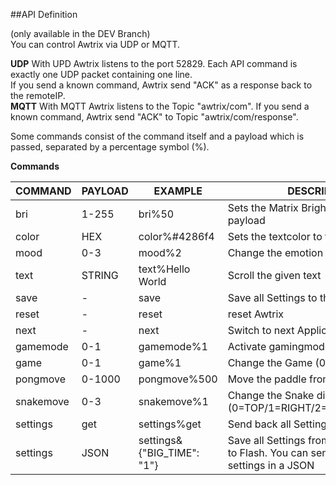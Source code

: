 ##API Definition

(only available in the DEV Branch)  
You can control Awtrix via UDP or MQTT. 

**UDP**
With UPD Awtrix listens to the port 52829. 
Each API command is exactly one UDP packet containing one line.   
If you send a known command, Awtrix send "ACK" as a response back to the remoteIP.  
**MQTT**
With MQTT Awtrix listens to the Topic "awtrix/com".
If you send a known command, Awtrix send "ACK" to Topic "awtrix/com/response".  
  
Some commands consist of the command itself and a payload which is passed, separated by a percentage symbol (%).      

**Commands**

| COMMAND | PAYLOAD | EXAMPLE | DESCRIPTION |
| ------ | ------ | ------ | ------ |
| bri | 1-255 | bri%50 | Sets the Matrix Brightness to the given payload |
| color | HEX | color%#4286f4 | Sets the textcolor to the given payload |
| mood | 0-3 | mood%2 | Change the emotion of the virtual pet |
| text | STRING | text%Hello World | Scroll the given text |
| save | - | save | Save all Settings to the flash memory |
| reset | - | reset | reset Awtrix |
| next | - | next | Switch to next Application |
| gamemode | 0-1 | gamemode%1 | Activate gamingmode |
| game | 0-1 | game%1 | Change the Game (0=Snake/1=Pong) |
| pongmove | 0-1000 | pongmove%500 | Move the paddle from left to right |
| snakemove | 0-3 | snakemove%1 | Change the Snake direction (0=TOP/1=RIGHT/2=BOTTOM/3=LEFT) |
| settings | get | settings%get | Send back all Settings as one JSON |
| settings | JSON | settings&{"BIG_TIME": "1"} | Save all Settings from the given JSON to Flash. You can send any number of settings in a JSON  |
